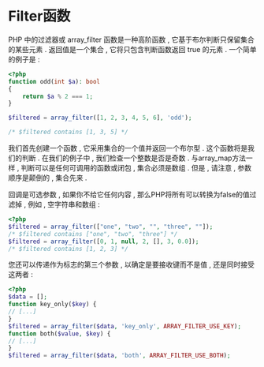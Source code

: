 # Filter函数

PHP 中的过滤器或 array\_filter 函数是一种高阶函数 , 它基于布尔判断只保留集合的某些元素 . 返回值是一个集合 , 它将只包含判断函数返回 true 的元素 . 一个简单的例子是 :

```php
<?php
function odd(int $a): bool
{
    return $a % 2 === 1;
}

$filtered = array_filter([1, 2, 3, 4, 5, 6], 'odd');

/* $filtered contains [1, 3, 5] */
```

我们首先创建一个函数 , 它采用集合的一个值并返回一个布尔型 . 这个函数将是我们的判断 . 在我们的例子中 , 我们检查一个整数是否是奇数 . 与array\_map方法一样 , 判断可以是任何可调用的函数或闭包 , 集合必须是数组 . 但是 , 请注意 , 参数顺序是颠倒的 , 集合先来 .

回调是可选参数 , 如果你不给它任何内容 , 那么PHP将所有可以转换为false的值过滤掉 , 例如 , 空字符串和数组 :

```php
<?php
$filtered = array_filter(["one", "two", "", "three", ""]);
/* $filtered contains ["one", "two", "three"] */
$filtered = array_filter([0, 1, null, 2, [], 3, 0.0]);
/* $filtered contains [1, 2, 3] */
```

您还可以传递作为标志的第三个参数 , 以确定是要接收键而不是值 , 还是同时接受这两者 : 

```php
<?php
$data = [];
function key_only($key) {
// [...]
}
$filtered = array_filter($data, 'key_only', ARRAY_FILTER_USE_KEY);
function both($value, $key) {
// [...]
}
$filtered = array_filter($data, 'both', ARRAY_FILTER_USE_BOTH);
```



